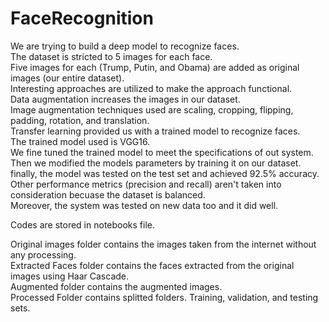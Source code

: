 # FaceRecognition
We are trying to build a deep model to recognize faces.<br />
The dataset is stricted to 5 images for each face.<br />
Five images for each (Trump, Putin, and Obama) are added as original images (our entire dataset).<br /> 
Interesting approaches are utilized to make the approach functional.<br />
Data augmentation increases the images in our dataset.<br />
Image augmentation techniques used are scaling, cropping, flipping, padding, rotation, and translation.<br />
Transfer learning provided us with a trained model to recognize faces.<br />
The trained model used is VGG16.<br />
We fine tuned the trained model to meet the specifications of out system.<br />
Then we modified the models parameters by training it on our dataset.<br />
finally, the model was tested on the test set and achieved 92.5% accuracy.<br />
Other performance metrics (precision and recall) aren't taken into consideration becuase the dataset is balanced.<br />
Moreover, the system was tested on new data too and it did well.<br /> 

Codes are stored in notebooks file.<br />

Original images folder contains the images taken from the internet without any processing.<br />
Extracted Faces folder contains the faces extracted from the original images using Haar Cascade.<br />
Augmented folder contains the augmented images.<br />
Processed Folder contains splitted folders. Training, validation, and testing sets.<br />
